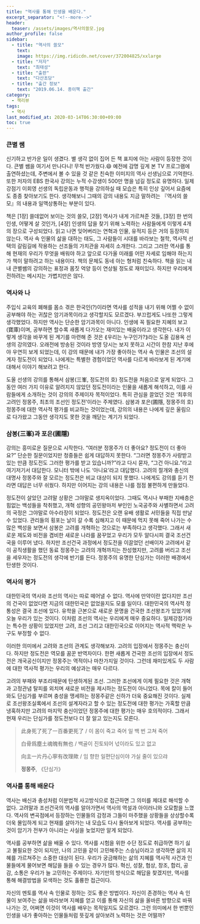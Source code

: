 ```yaml
---
title: "역사를 통해 인생을 배운다."
excerpt_separator: "<!--more-->"
header:
  teaser: /assets/images/역사의쓸모.jpg
author_profile: false
sidebar:
  - title: "역사의 쓸모"
    text:
    image: https://img.ridicdn.net/cover/372004825/xxlarge
  - title: "저자"
    text: "최태성"
  - title: "출판"
    text: "다산초당"
  - title: "출간 정보"
    text: "2019.06.14. 종이책 출간"
category:
  - 책리뷰
tags:
  - 역사
last_modified_at: 2020-03-14T06:30:00+09:00
toc: true
---
```


### 큰별 쌤

신기하고 반가운 일이 생겼다. 별 생각 없이 집어 든 책 표지에 아는 사람이 등장한 것이다. 큰별 쌤을 여기서 만나다니! 무척 반가웠다.😄 예전에 감명 깊게 본 TV 프로그램에 출연하셨는데, 주변에서 볼 수 있을 것 같은 친숙한 이미지의 역사 선생님으로 기억한다. <!--more--> 또한 저자의 EBS 한국사 강의는 누적 수강생이 500만 명을 넘길 정도로 유명하다. 일제강점기 이회영 선생의 독립운동과 행적을 강의하실 때 모습은 특히 인상 깊어서 요즘에도 종종 찾아보기도 한다. 생각해보니 그때의 강의 내용도 지금 말하려는 『역사의 쓸모』의 내용과 일맥상통하는 부분이 있다. 

책은 [1장] 쓸데없어 보이는 것의 쓸모, [2장] 역사가 내게 가르쳐준 것들, [3장] 한 번의 인생, 어떻게 살 것인가, [4장] 인생의 답을 찾기 위해 노력하는 사람들에게 이렇게 4개의 장으로 구성되었다. 읽고 나면 잊어버리는 연혁과 인물, 유적지 등은 거의 등장하지 않는다. 역사 속 인물의 삶을 대하는 태도, 그 사람들이 시대를 바라보는 철학, 역사적 선택의 갈림길에 작용하는 선조들의 가치관을 자세히 소개한다. 그리고 그러한 역사를 통해 현재의 우리가 무엇을 배워야 하고 앞으로 다가올 미래를 어떤 자세로 임해야 하는지가 책이 말하려고 하는 내용이다. 책의 문체도 동네 아는 형처럼 친숙하다. 책을 읽는 내내 큰별쌤의 강의하는 표정과 몸짓 억양 등이 연상될 정도로  재미있다. 하지만 우리에게 전하려는 메시지는 가볍지만은 않다.

### 역사와 나

주입식 교육의 폐해를 몸소 겪은 한국인(?)이라면 역사를 성적을 내기 위해 어쩔 수 없이 공부해야 하는 귀찮은 암기과목이라고 생각할지도 모르겠다. 부끄럽게도 나또한 그렇게 생각했었다. 하지만 역사는 단순한 암기과목이 아니다. 인생에 꼭  필요한 지혜의 보고(寶庫)이며, 공부하면 할수록 새롭게 다가오는 재미있는 배움이라고 생각한다. 내가 이렇게 생각을 바꾸게 된 계기를 마련해 준 것은 ⟪우리는 누구인가?⟫라는 도올 김용옥 선생의 강의였다. 오래전에 방송된 것이라 방영 당시는 보지 못하고 시간이 한참 지난 후에야 우연히 보게 되었는데, 이 강의 때문에 내가 가장 좋아하는 역사 속 인물은 조선의 설계자 정도전이 되었다. 나에게는 특별한 경험이었던 역사를 다르게 바라보게 된 계기에 대해서 이야기 해보려고 한다. 

도올 선생의 강의를 통해서 삼봉(三峯, 정도전의 호) 정도전을 처음으로 알게 되었다. 그동안 여러 가지 이유로 알려지지 않았던 정도전이라는 인물을 새롭게 해석하고, 이를 사람들에게 소개하는 것이 강의의 주제이자 목적이었다. 특히 관심을 끌었던 것은 ‘최후의 고려인 정몽주, 최초의 조선인 정도전’이라는 주제였다. 삼봉과 포은(圃隱, 정몽주의 호) 정몽주에 대한 역사적 평가를 비교하는 것이었는데, 강의의 내용은 나에게 깊은 울림으로 다가왔고 그동안 생각지도 못한 것을 깨닫는 계기가 되었다. 

### 삼봉(三峯)과 포은(圃隱)

강의는 흥미로운 질문으로 시작한다. “여러분 정몽주가 더 좋아요? 정도전이 더 좋아요?” 단순한 질문이었지만 청중들은 쉽게 대답하지 못한다. “그러면 정몽주가 사랑받고 있는 만큼 정도전도 그러한  평가를 받고 있습니까?”라고 다시 묻자, “그건 아니요.”라고 여기저기서 대답한다. 모니터 밖에 나도 ‘아니요’라고 대답했다. 고려의 절개와 충신의 대명사 정몽주와 잘 모르는 정도전은 비교 대상이 되지 못했다. 나에게도 강의를 듣기 전라면 대답은 너무 쉬웠다. 하지만 이어지는 강의 내용은 나를 점점 불편하게 만들었다. 

정도전이 살았던 고려말 상황은 그야말로 생지옥이었다. 그때도 역시나 부패한 지배층은 힘없는 백성들을 착취했고, 개혁 성향의 공민왕마저 부인인 노국공주와 사별하면서 고려의 국정은 그야말로 아수라장이 되었다. 정도전은 오랜 유배 생활로 서민들을 직접 만날 수 있었다. 관리들의 횡포는 날이 갈 수록 심해지고 이 때문에 먹지 못해 죽어 나가는 수많은 백성을 보면서 삼봉은 고려를 개혁하는 것으로는 부족하다고 생각했다. 그래서 새로운 제도와 비전을 겸비한 새로운 나라를 꿈꾸었고 우리가 모두 알다시피 결국 조선건국을 이루어 냈다. 하지만 조선건국 과정에서 정도전을 이끌었던 선배이자 고려에서 같이 공직생활을 했던 동료 정몽주는 고려의 개혁까지는 찬성했지만, 고려를 버리고 조선을 세우자는 정도전의 생각에 반기를 든다. 정몽주의 유명한 단심가는 이러한 배경에서 탄생한 것이다.

### 역사의 평가

대한민국의 역사와 조선의 역사는 따로 떼어낼 수 없다. 역사에 만약이란 없다지만 조선의 건국이 없었다면 지금의 대한민국은 없었을지도 모를 일이다. 대한민국의 역사적 정통성은 결국 조선에 있다. 유학을 근본으로 새로운 문명을 건국한 조선왕조가 있었기에 오늘 우리가 있는 것이다. 이처럼 조선의 역사는 우리에게 매우 중요하다. 일제강점기라는 특수한 상황이 있었지만 고려, 조선 그리고 대한민국으로 이어지는 역사적 맥락은 누구도 부정할 수 없다.

이러한 의미에서 고려와 조선의 관계도 생각해보자. 고려의 입장에서 정몽주는 충신이다. 하지만 정도전은 역모를 꿈꾼 반역자이다. 한편 새롭게 건국한 조선의 입장에서 정도전은 개국공신이지만 정몽주는 역적이나 마찬가지일 것이다. 그런데 재미있게도 두 사람에 대한 역사적 평가는 우리의 예상과는 매우 다르다.

고려의 부패와 부조리때문에 탄생하게된 조선. 그러한 조선에게 이제 필요한 것은 개혁과 고정관념 탈피를 외치며 새로운 비전을 제시하는 정도전이 아니었다. 목에 칼이 들어와도 단심가를 부르며 충성을 맹세하는 정몽주같은 신하가 더욱 중요해진 것이다. 실제로 조선왕조실록에서 조선의 설계자라고 할 수 있는 정도전에 대한 평가는 가혹할 만큼 냉혹하지만 고려의 마지막 충신이었던 정몽주에 대한 평가는 매우 호의적이다. 그래서 현재 우리는 단심가를 정도전보다 더 잘 알고 있는지도 모른다. 

> 此身死了死了一百番更死了 / 이 몸이 죽고 죽어 일 백 번 고쳐 죽어
>
> 白骨爲塵土魂魄有無也 / 백골이 진토되어 넋이라도 있고 없고
>
> 向主一片丹心寧有改理歟 / 임 향한 일편단심이야 가실 줄이 있으랴
>
> <footer><strong>정몽주</strong>, 《단심가》</footer>

### 역사를 통해 배운다

역사는 배신과 충성처럼 이분법적 사고방식으로 접근하면 그 의미를 제대로 해석할 수 없다. 고려말과 조선건국의 역사를 알아가면서 역사의 역설과 아이러니와 오묘함을 느꼈다. 역사의 변곡점에서 등장하는 인물들의 감정과 그들이 마주했을 상황들을 상상할수록 더욱 몰입하게 되고 현재를 살아가는 내 모습도 다시 돌아보게 되었다. 역사를 공부하는 것이 암기가 전부가 아니라는 사실을 늦었지만 알게 되었다.

역사를 공부하면 삶을 배울 수 있다. 역사를 시험을 위한 수단 정도로 취급하면 하기 싫고 불필요한 것이 되지만, 나의 고민을 같이 고민해주는 스승님이라고 생각하면 삶의 지혜를 가르쳐주는 소중한 대상이 된다. 우리가 궁금해하는 삶의 지혜를 역사적 사건과 인물들에게 물어보면 해답을 들을 수 있는 경우가 많다. 혁신, 성찰, 협상, 창조, 합리, 공감, 소통은 우리가 늘 고민하는 주제이다. 자기만의 방식으로 해답을 찾겠지만, 역사를 통해 해결방법을 모색하는 것도 훌륭한 접근이다.

자신의 멘토를 역사 속 인물로 정하는 것도 좋은 방법이다. 자신이 존경하는 역사 속 인물이 보여주는 삶을 바라보며 지혜를 얻고 이를 통해 자신의 삶을 올바른 방향으로 바꿔나가는 것, 어쩌면 이것이 역사를 배우는 목적일지도 모르겠다. 그런 의미에서 한 번뿐인 인생을 내가 좋아하는 인물들처럼 뜻깊게 살아보려 노력하는 것은 어떨까? 

